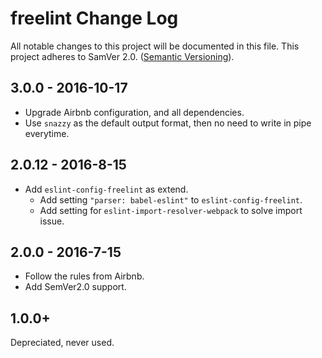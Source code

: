 # freelint Change Log
All notable changes to this project will be documented in this file.
This project adheres to SamVer 2.0. ([Semantic Versioning](http://semver.org/)).

## 3.0.0 - 2016-10-17

- Upgrade Airbnb configuration, and all dependencies.
- Use `snazzy` as the default output format, then no need to write in pipe everytime.

## 2.0.12 - 2016-8-15

- Add `eslint-config-freelint` as extend.
  - Add setting `"parser: babel-eslint"` to `eslint-config-freelint`.
  - Add setting for `eslint-import-resolver-webpack` to solve import issue.

## 2.0.0 - 2016-7-15

- Follow the rules from Airbnb.
- Add SemVer2.0 support.

## 1.0.0+

Depreciated, never used.
